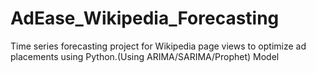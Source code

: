 # AdEase_Wikipedia_Forecasting
Time series forecasting project for Wikipedia page views to optimize ad placements using Python.(Using ARIMA/SARIMA/Prophet) Model

